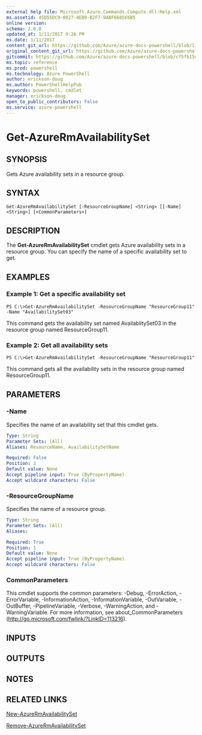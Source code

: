 ```yaml
---
external help file: Microsoft.Azure.Commands.Compute.dll-Help.xml
ms.assetid: 45D55DC9-0027-4EB9-B2F7-9ABF6685E6B5
online version: 
schema: 2.0.0
updated_at: 1/11/2017 9:26 PM
ms.date: 1/11/2017
content_git_url: https://github.com/Azure/azure-docs-powershell/blob/live/azureps-cmdlets-docs/ResourceManager/AzureRM.Compute/v2.4.0/Get-AzureRmAvailabilitySet.md
original_content_git_url: https://github.com/Azure/azure-docs-powershell/blob/live/azureps-cmdlets-docs/ResourceManager/AzureRM.Compute/v2.4.0/Get-AzureRmAvailabilitySet.md
gitcommit: https://github.com/Azure/azure-docs-powershell/blob/cf5fb15dcd1fe2c86458f47e1a11dc88817021fc/azureps-cmdlets-docs/ResourceManager/AzureRM.Compute/v2.4.0/Get-AzureRmAvailabilitySet.md
ms.topic: reference
ms.prod: powershell
ms.technology: Azure PowerShell
author: erickson-doug
ms.author: PowerShellHelpPub
keywords: powershell, cmdlet
manager: erickson-doug
open_to_public_contributors: False
ms.service: azure-powershell
---
```


# Get-AzureRmAvailabilitySet

## SYNOPSIS
Gets Azure availability sets in a resource group.

## SYNTAX

```
Get-AzureRmAvailabilitySet [-ResourceGroupName] <String> [[-Name] <String>] [<CommonParameters>]
```

## DESCRIPTION
The **Get-AzureRmAvailabilitySet** cmdlet gets Azure availability sets in a resource group.
You can specify the name of a specific availability set to get.

## EXAMPLES

### Example 1: Get a specific availability set
```
PS C:\>Get-AzureRmAvailabilitySet -ResourceGroupName "ResourceGroup11" -Name "AvailabilitySet03"
```

This command gets the availability set named AvailablitySet03 in the resource group named ResourceGroup11.

### Example 2: Get all availability sets
```
PS C:\>Get-AzureRmAvailabilitySet -ResourceGroupName "ResourceGroup11"
```

This command gets all the availability sets in the resource group named ResourceGroup11.

## PARAMETERS

### -Name
Specifies the name of an availability set that this cmdlet gets.

```yaml
Type: String
Parameter Sets: (All)
Aliases: ResourceName, AvailabilitySetName

Required: False
Position: 2
Default value: None
Accept pipeline input: True (ByPropertyName)
Accept wildcard characters: False
```

### -ResourceGroupName
Specifies the name of a resource group.

```yaml
Type: String
Parameter Sets: (All)
Aliases: 

Required: True
Position: 1
Default value: None
Accept pipeline input: True (ByPropertyName)
Accept wildcard characters: False
```

### CommonParameters
This cmdlet supports the common parameters: -Debug, -ErrorAction, -ErrorVariable, -InformationAction, -InformationVariable, -OutVariable, -OutBuffer, -PipelineVariable, -Verbose, -WarningAction, and -WarningVariable. For more information, see about_CommonParameters (http://go.microsoft.com/fwlink/?LinkID=113216).

## INPUTS

## OUTPUTS

## NOTES

## RELATED LINKS

[New-AzureRmAvailabilitySet](xref:ResourceManager/AzureRM.Compute/v2.4.0/New-AzureRmAvailabilitySet.md)

[Remove-AzureRmAvailabilitySet](xref:ResourceManager/AzureRM.Compute/v2.4.0/Remove-AzureRmAvailabilitySet.md)


